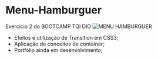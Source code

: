 # Menu-Hamburguer
Exercício 2 do BOOTCAMP TQI DIO
![MENU HAMBURGUER](https://user-images.githubusercontent.com/94208335/172006854-91137620-f300-41cc-a306-cc928961467d.gif)

- Efeitos e utilização de Transition em CSS3;
- Aplicação de conceitos de container;
- Portfólio ainda em desenvolvimento;
